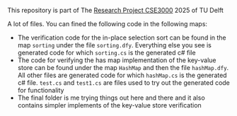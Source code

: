 This repository is part of The [Research Project CSE3000](https://github.com/TU-Delft-CSE/Research-Project) 2025 of TU Delft 

A lot of files. You can fined the following code in the following maps:
- The verification code for the in-place selection sort can be found in the map `sorting` under the file `sorting.dfy`. Everything else you see is generated code for which `sorting.cs` is the generated c\# file
- The code for verifying the has map implementation of the key-value store can be found under the map `HashMap` and then the file `hashMap.dfy`. All other files are generated code for which `hashMap.cs` is the generated c\# file. `test.cs` and `test1.cs` are files used to try out the generated code for functionality
- The final folder is me trying things out here and there and it also contains simpler implements of the key-value store verification
